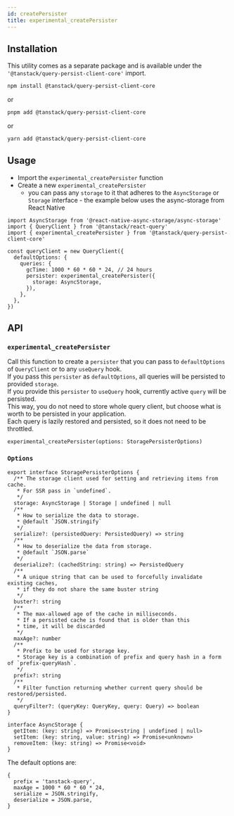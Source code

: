 ```yaml
---
id: createPersister
title: experimental_createPersister
---
```


## Installation

This utility comes as a separate package and is available under the `'@tanstack/query-persist-client-core'` import.

```bash
npm install @tanstack/query-persist-client-core
```

or

```bash
pnpm add @tanstack/query-persist-client-core
```

or

```bash
yarn add @tanstack/query-persist-client-core
```

## Usage

- Import the `experimental_createPersister` function
- Create a new `experimental_createPersister`
  - you can pass any `storage` to it that adheres to the `AsyncStorage` or `Storage` interface - the example below uses the async-storage from React Native

```tsx
import AsyncStorage from '@react-native-async-storage/async-storage'
import { QueryClient } from '@tanstack/react-query'
import { experimental_createPersister } from '@tanstack/query-persist-client-core'

const queryClient = new QueryClient({
  defaultOptions: {
    queries: {
      gcTime: 1000 * 60 * 60 * 24, // 24 hours
      persister: experimental_createPersister({
        storage: AsyncStorage,
      }),
    },
  },
})
```

## API

### `experimental_createPersister`

Call this function to create a `persister` that you can pass to `defaultOptions` of `QueryClient` or to any `useQuery` hook.  
If you pass this `persister` as `defaultOptions`, all queries will be persisted to provided `storage`.  
If you provide this `persister` to `useQuery` hook, currently active `query` will be persisted.  
This way, you do not need to store whole query client, but choose what is worth to be persisted in your application.  
Each query is lazily restored and persisted, so it does not need to be throttled.

```tsx
experimental_createPersister(options: StoragePersisterOptions)
```

### `Options`

```tsx
export interface StoragePersisterOptions {
  /** The storage client used for setting and retrieving items from cache.
   * For SSR pass in `undefined`.
   */
  storage: AsyncStorage | Storage | undefined | null
  /**
   * How to serialize the data to storage.
   * @default `JSON.stringify`
   */
  serialize?: (persistedQuery: PersistedQuery) => string
  /**
   * How to deserialize the data from storage.
   * @default `JSON.parse`
   */
  deserialize?: (cachedString: string) => PersistedQuery
  /**
   * A unique string that can be used to forcefully invalidate existing caches,
   * if they do not share the same buster string
   */
  buster?: string
  /**
   * The max-allowed age of the cache in milliseconds.
   * If a persisted cache is found that is older than this
   * time, it will be discarded
   */
  maxAge?: number
  /**
   * Prefix to be used for storage key.
   * Storage key is a combination of prefix and query hash in a form of `prefix-queryHash`.
   */
  prefix?: string
  /**
   * Filter function returning whether current query should be restored/persisted.
   */
  queryFilter?: (queryKey: QueryKey, query: Query) => boolean
}

interface AsyncStorage {
  getItem: (key: string) => Promise<string | undefined | null>
  setItem: (key: string, value: string) => Promise<unknown>
  removeItem: (key: string) => Promise<void>
}
```

The default options are:

```tsx
{
  prefix = 'tanstack-query',
  maxAge = 1000 * 60 * 60 * 24,
  serialize = JSON.stringify,
  deserialize = JSON.parse,
}
```
